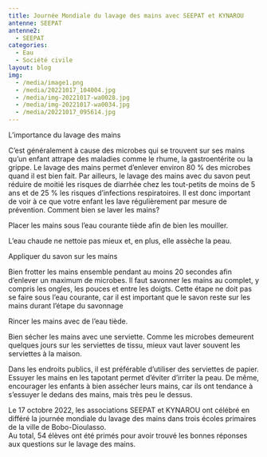 ```yaml
---
title: Journée Mondiale du lavage des mains avec SEEPAT et KYNAROU
antenne: SEEPAT
antenne2:
  - SEEPAT
categories:
  - Eau
  - Société civile
layout: blog
img:
  - /media/image1.png
  - /media/20221017_104004.jpg
  - /media/img-20221017-wa0028.jpg
  - /media/img-20221017-wa0034.jpg
  - /media/20221017_095614.jpg
---
```

L’importance du lavage des mains


C’est généralement à cause des microbes qui se trouvent sur ses mains qu’un enfant attrape des maladies comme le rhume, la gastroentérite ou la grippe. Le lavage des mains permet d’enlever environ 80 % des microbes quand il est bien fait.
Par ailleurs, le lavage des mains avec du savon peut réduire de moitié les risques de diarrhée chez les tout-petits de moins de 5 ans et de 25 % les risques d’infections respiratoires. Il est donc important de voir à ce que votre enfant les lave régulièrement par mesure de prévention.
Comment bien se laver les mains?


Placer les mains sous l’eau courante tiède afin de bien les mouiller.

L’eau chaude ne nettoie pas mieux et, en plus, elle assèche la peau.

Appliquer du savon sur les mains

Bien frotter les mains ensemble pendant au moins 20 secondes afin d’enlever un maximum de microbes. Il faut savonner les mains au complet, y compris les ongles, les pouces et entre les doigts. Cette étape ne doit pas se faire sous l’eau courante, car il est important que le savon reste sur les mains durant l’étape du savonnage


Rincer les mains avec de l’eau tiède.


Bien sécher les mains avec une serviette. Comme les microbes demeurent quelques jours sur les serviettes de tissu, mieux vaut laver souvent les serviettes à la maison.

Dans les endroits publics, il est préférable d’utiliser des serviettes de papier. Essuyer les mains en les tapotant permet d’éviter d’irriter la peau. De même, encourager les enfants à bien assécher leurs mains, car ils ont tendance à s’essuyer le dedans des mains, mais très peu le dessus.

Le 17 octobre 2022, les associations SEEPAT et KYNAROU ont célébré en différé la journée mondiale du lavage des mains dans trois écoles primaires de la ville de Bobo-Dioulasso.\
Au total, 54 élèves ont été primés pour avoir trouvé les bonnes réponses aux questions sur le lavage des mains.
